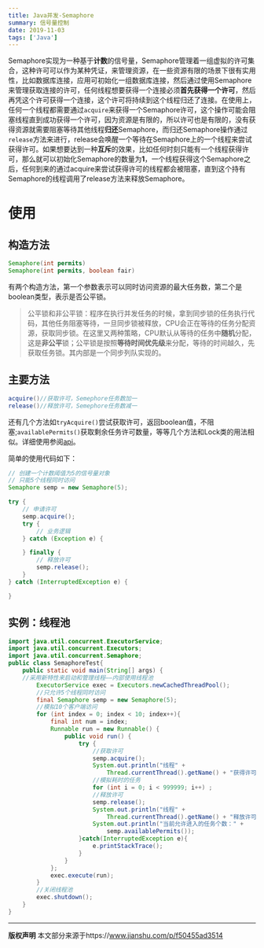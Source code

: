 ```yaml
---
title: Java并发-Semaphore
summary: 信号量控制
date: 2019-11-03
tags: ['Java']
---
```

Semaphore实现为一种基于**计数**的信号量，Semaphore管理着一组虚拟的许可集合，这种许可可以作为某种凭证，来管理资源，在一些资源有限的场景下很有实用性，比如数据库连接，应用可初始化一组数据库连接，然后通过使用Semaphore来管理获取连接的许可，任何线程想要获得一个连接必须**首先获得一个许可**，然后再凭这个许可获得一个连接，这个许可将持续到这个线程归还了连接。在使用上，任何一个线程都需要通过`acquire`来获得一个Semaphore许可，这个操作可能会阻塞线程直到成功获得一个许可，因为资源是有限的，所以许可也是有限的，没有获得资源就需要阻塞等待其他线程**归还**Semaphore，而归还Semaphore操作通过`release`方法来进行，release会唤醒一个等待在Semaphore上的一个线程来尝试获得许可。如果想要达到一种**互斥**的效果，比如任何时刻只能有一个线程获得许可，那么就可以初始化Semaphore的数量为**1**，一个线程获得这个Semaphore之后，任何到来的通过acquire来尝试获得许可的线程都会被阻塞，直到这个持有Semaphore的线程调用了release方法来释放Semaphore。


# 使用
## 构造方法
```java
Semaphore(int permits)
Semaphore(int permits, boolean fair)
```
有两个构造方法，第一个参数表示可以同时访问资源的最大任务数，第二个是boolean类型，表示是否公平锁。

> 公平锁和非公平锁：程序在执行并发任务的时候，拿到同步锁的任务执行代码，其他任务阻塞等待，一旦同步锁被释放，CPU会正在等待的任务分配资源，获取同步锁。在这里又两种策略，CPU默认从等待的任务中**随机**分配，这是**非公平**锁；公平锁是按照**等待时间优先级**来分配，等待的时间越久，先获取任务锁。其内部是一个同步列队实现的。

## 主要方法
```java
acquire()//获取许可，Semephore任务数加一
release()//释放许可，Semephore任务数减一
```
还有几个方法如`tryAcquire()`尝试获取许可，返回boolean值，不阻塞;`availablePermits()`获取剩余任务许可数量，等等几个方法和Lock类的用法相似。详细使用参阅[api](https://docs.oracle.com/javase/7/docs/api/java/util/concurrent/Semaphore.html)。  

简单的使用代码如下：
```java
// 创建一个计数阈值为5的信号量对象
// 只能5个线程同时访问
Semaphore semp = new Semaphore(5);

try {
    // 申请许可
    semp.acquire();
    try {
        // 业务逻辑
    } catch (Exception e) {

    } finally {
        // 释放许可
        semp.release();
    }
} catch (InterruptedException e) {

}
```
## 实例：线程池
```java
import java.util.concurrent.ExecutorService;  
import java.util.concurrent.Executors;  
import java.util.concurrent.Semaphore;  
public class SemaphoreTest{  
    public static void main(String[] args) {  
    //采用新特性来启动和管理线程——内部使用线程池  
        ExecutorService exec = Executors.newCachedThreadPool();  
        //只允许5个线程同时访问  
        final Semaphore semp = new Semaphore(5);  
        //模拟10个客户端访问  
        for (int index = 0; index < 10; index++){  
            final int num = index;  
            Runnable run = new Runnable() {  
                public void run() {  
                    try {  
                        //获取许可  
                        semp.acquire();  
                        System.out.println("线程" +   
                            Thread.currentThread().getName() + "获得许可："  + num);  
                        //模拟耗时的任务  
                        for (int i = 0; i < 999999; i++) ;  
                        //释放许可  
                        semp.release();  
                        System.out.println("线程" +   
                            Thread.currentThread().getName() + "释放许可："  + num);  
                        System.out.println("当前允许进入的任务个数：" +  
                            semp.availablePermits());  
                    }catch(InterruptedException e){  
                        e.printStackTrace();  
                    }  
                }  
            };  
            exec.execute(run);  
        }  
        //关闭线程池  
        exec.shutdown();  
    }  
}  
```
---
**版权声明**
本文部分来源于https://www.jianshu.com/p/f50455ad3514

